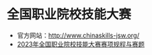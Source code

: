 # 全国职业院校技能大赛

- 官方网站：<http://www.chinaskills-jsw.org/>
- [2023年全国职业院校技能大赛赛项规程与赛题](http://www.chinaskills-jsw.org/content.jsp?id=ff8080818797936d0187ba2b9f88012c&classid=de7bd19628f54879be3fb10f40de8767)
